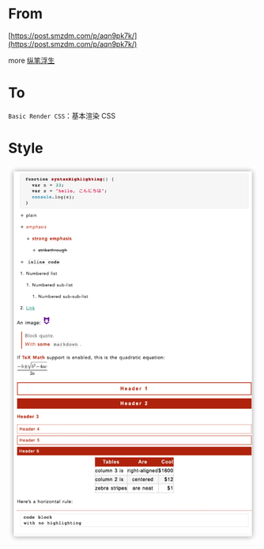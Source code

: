 # From

[https://post.smzdm.com/p/aqn9pk7k/](https://post.smzdm.com/p/aqn9pk7k/)

more [纵笔浮生](style23/纵笔浮生-template/)

# To

`Basic Render CSS`：基本渲染 CSS

# Style

![style23.png](style23.png)
